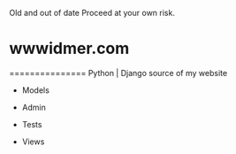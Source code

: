 Old and out of date
Proceed at your own risk.

# wwwidmer.com
===============
Python | Django source of my website


* Models  


* Admin  


* Tests  


* Views  


